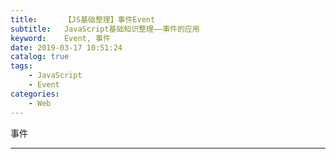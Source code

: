 ```yaml
---
title:      【JS基础整理】事件Event
subtitle:   JavaScript基础知识整理——事件的应用
keyword:    Event, 事件
date: 2019-03-17 10:51:24
catalog: true
tags:
    - JavaScript
    - Event
categories: 
    - Web
---
```


事件


---  

[1]: http://www.w3school.com.cn/jsref/dom_obj_event.asp